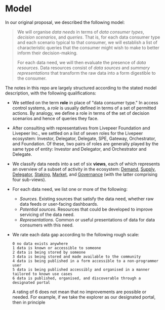 # Model

In our original proposal, we described the following model:

> We will organise *data needs* in terms of *data consumer types*, *decision scenarios*, and *queries*. That is, for each data consumer type and each scenario typical to that consumer, we will establish a list of characteristic queries that the consumer might wish to make to better inform their decision-making.
>
> For each data need, we will then evaluate the presence of *data resources*. Data resources consist of *data sources* and *summary representations* that transform the raw data into a form digestible to the consumer.

The notes in this repo are largely structured according to the stated model description, with the following qualifications:

* We settled on the term **role** in place of "data consumer type." In access control systems, a *role* is usually defined in terms of a set of permitted actions. By analogy, we define a role in terms of the set of decision scenarios and hence of queries they face.

* After consulting with representatives from Livepeer Foundation and Livepeer Inc., we settled on a list of seven roles for the Livepeer ecosystem: Investor, Delegator, Delegate, SPE, Gateway, Orchestrator, and Foundation. Of these, two pairs of roles are generally played by the same type of entity: Investor and Delegator, and Orchestrator and Delegate.

* We classify data needs into a set of six **views**, each of which represents an overview of a subset of activity in the ecosystem: [Demand](./views/demand.md), [Supply](./views/supply.md), [Delegator](./views/delegator.md), [Staking](./views/staking.md), [Market](./views/market.md), and [Governance](./views/governance.md) (with the latter comprising four sub-views).

* For each data need, we list one or more of the following:

  * *Sources.* Existing sources that satisfy the data need, whether raw data feeds or user-facing dashboards.
  * *Potential sources.* Resources that could be developed to improve servicing of the data need.
  * *Representations.* Common or useful presentations of data for data consumers with this need.

* We rate each data gap according to the following rough scale:

  ```
  0	no data exists anywhere
  1	data is known or accessible to someone
  2	data is being stored by someone
  3	data is being stored and made available to the community
  4	data is being published in a form accessible to a non-programmer user
  5	data is being published accessibly and organised in a manner tailored to known use cases
  6	data is published, organised, and discoverable through a designated portal
  ```

  A rating of 6 does not mean that no improvements are possible or needed. For example, if we take the explorer as our designated portal, then in principle 

